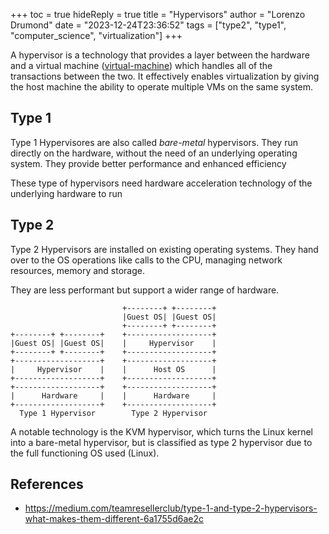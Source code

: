 +++
toc = true
hideReply = true
title = "Hypervisors"
author = "Lorenzo Drumond"
date = "2023-12-24T23:36:52"
tags = ["type2",  "type1",  "computer_science",  "virtualization"]
+++



A hypervisor is a technology that provides a layer between the hardware and a virtual machine ([virtual-machine](/wiki/virtual-machine/)) which handles all of the transactions between the two. It effectively enables virtualization by giving the host machine the ability to operate multiple VMs on the same system.

## Type 1
Type 1 Hypervisores are also called _bare-metal_ hypervisors. They run directly on the hardware, without the need of an underlying operating system. They provide better performance and enhanced efficiency

These type of hypervisors need hardware acceleration technology of the underlying hardware to run

## Type 2
Type 2 Hypervisors are installed on existing operating systems. They hand over to the OS operations like calls to the CPU, managing network resources, memory and storage.

They are less performant but support a wider range of hardware.

```
                         +--------+ +--------+
                         |Guest OS| |Guest OS|
                         +--------+ +--------+
+--------+ +--------+    +-------------------+
|Guest OS| |Guest OS|    |     Hypervisor    |
+--------+ +--------+    +-------------------+
+-------------------+    +-------------------+
|     Hypervisor    |    |      Host OS      |
+-------------------+    +-------------------+
+-------------------+    +-------------------+
|      Hardware     |    |      Hardware     |
+-------------------+    +-------------------+
  Type 1 Hypervisor        Type 2 Hypervisor
```

A notable technology is the KVM hypervisor, which turns the Linux kernel into a
bare-metal hypervisor, but is classified as type 2 hypervisor due to the full
functioning OS used (Linux).

## References
- https://medium.com/teamresellerclub/type-1-and-type-2-hypervisors-what-makes-them-different-6a1755d6ae2c
